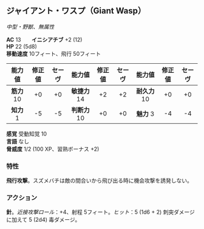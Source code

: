 ## ジャイアント・ワスプ（Giant Wasp）
*中型・野獣、無属性*

**AC** 13　　**イニシアチブ** +2 (12)  
**HP** 22 (5d8)  
**移動速度** 10フィート、飛行 50フィート

| 能力値 | 修正値 | セーヴ | 能力値 | 修正値 | セーヴ | 能力値 | 修正値 | セーヴ |
|:---:|:---:|:---:|:---:|:---:|:---:|:---:|:---:|:---:|
| **筋力** 10 | +0 | +0 | **敏捷力** 14 | +2 | +2 | **耐久力** 10 | +0 | +0 |
| **知力** 1 | -5 | -5 | **判断力** 10 | +0 | +0 | **魅力** 3 | -4 | -4 |

**感覚** 受動知覚 10  
**言語** なし  
**脅威度** 1/2 (100 XP、習熟ボーナス +2)

### 特性
**飛行攻撃**。スズメバチは敵の間合いから飛び出る時に機会攻撃を誘発しない。

### アクション
**針**。*近接攻撃ロール*：+4、射程 5フィート。*ヒット*：5 (1d6 + 2) 刺突ダメージに加えて 5 (2d4) 毒ダメージ。